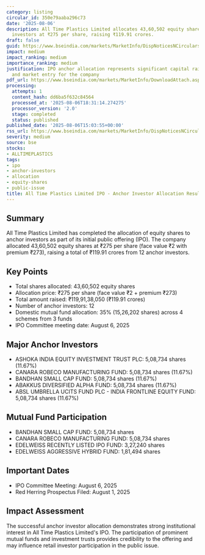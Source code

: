 ```yaml
---
category: listing
circular_id: 350e79aaba296c73
date: '2025-08-06'
description: All Time Plastics Limited allocates 43,60,502 equity shares to anchor
  investors at ₹275 per share, raising ₹119.91 crores.
draft: false
guid: https://www.bseindia.com/markets/MarketInfo/DispNoticesNCirculars.aspx?Noticeid={F305FF6B-EF4B-4E28-B2D2-14D4B519DFC6}&noticeno=20250806-56&dt=08/06/2025&icount=56&totcount=60&flag=0
impact: medium
impact_ranking: medium
importance_ranking: medium
justification: IPO anchor allocation represents significant capital raising activity
  and market entry for the company
pdf_url: https://www.bseindia.com/markets/MarketInfo/DownloadAttach.aspx?id=20250806-56&attachedId=5cddad1e-a384-47c8-b3d6-47e7353917e2
processing:
  attempts: 1
  content_hash: dd6ba5f632c84564
  processed_at: '2025-08-06T18:31:14.274275'
  processor_version: '2.0'
  stage: completed
  status: published
published_date: '2025-08-06T15:03:55+00:00'
rss_url: https://www.bseindia.com/markets/MarketInfo/DispNoticesNCirculars.aspx?Noticeid={F305FF6B-EF4B-4E28-B2D2-14D4B519DFC6}&noticeno=20250806-56&dt=08/06/2025&icount=56&totcount=60&flag=0
severity: medium
source: bse
stocks:
- ALLTIMEPLASTICS
tags:
- ipo
- anchor-investors
- allocation
- equity-shares
- public-issue
title: All Time Plastics Limited IPO - Anchor Investor Allocation Results
---
```


## Summary

All Time Plastics Limited has completed the allocation of equity shares to anchor investors as part of its initial public offering (IPO). The company allocated 43,60,502 equity shares at ₹275 per share (face value ₹2 with premium ₹273), raising a total of ₹119.91 crores from 12 anchor investors.

## Key Points

- Total shares allocated: 43,60,502 equity shares
- Allocation price: ₹275 per share (face value ₹2 + premium ₹273)
- Total amount raised: ₹119,91,38,050 (₹119.91 crores)
- Number of anchor investors: 12
- Domestic mutual fund allocation: 35% (15,26,202 shares) across 4 schemes from 3 funds
- IPO Committee meeting date: August 6, 2025

## Major Anchor Investors

- ASHOKA INDIA EQUITY INVESTMENT TRUST PLC: 5,08,734 shares (11.67%)
- CANARA ROBECO MANUFACTURING FUND: 5,08,734 shares (11.67%)
- BANDHAN SMALL CAP FUND: 5,08,734 shares (11.67%)
- ABAKKUS DIVERSIFIED ALPHA FUND: 5,08,734 shares (11.67%)
- ABSL UMBRELLA UCITS FUND PLC - INDIA FRONTLINE EQUITY FUND: 5,08,734 shares (11.67%)

## Mutual Fund Participation

- BANDHAN SMALL CAP FUND: 5,08,734 shares
- CANARA ROBECO MANUFACTURING FUND: 5,08,734 shares
- EDELWEISS RECENTLY LISTED IPO FUND: 3,27,240 shares
- EDELWEISS AGGRESSIVE HYBRID FUND: 1,81,494 shares

## Important Dates

- IPO Committee Meeting: August 6, 2025
- Red Herring Prospectus Filed: August 1, 2025

## Impact Assessment

The successful anchor investor allocation demonstrates strong institutional interest in All Time Plastics Limited's IPO. The participation of prominent mutual funds and investment trusts provides credibility to the offering and may influence retail investor participation in the public issue.